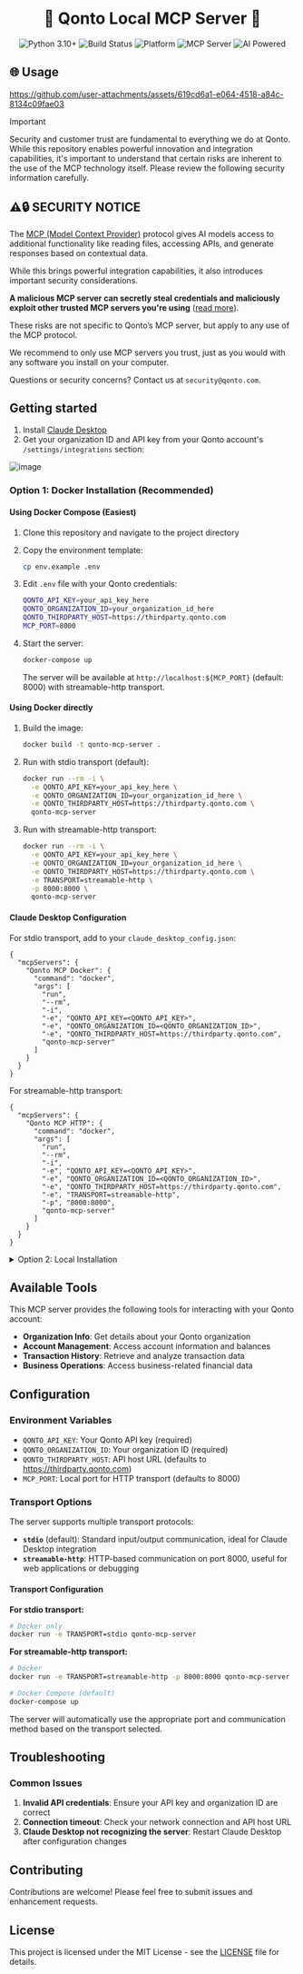 <div align="center">

# 💸 Qonto Local MCP Server 🤖

</div>

<div align="center">

![Python 3.10+](https://img.shields.io/badge/Python-3.10%2B-blue.svg)
![Build Status](https://img.shields.io/badge/build-passing-green.svg)
![Platform](https://img.shields.io/badge/platform-cross--platform-lightgrey.svg)
![](https://badge.mcpx.dev?type=server 'MCP Server')
![AI Powered](https://img.shields.io/badge/AI-powered-6f42c1?logo=anthropic&logoColor=white)

</div>

## 🌐 Usage

https://github.com/user-attachments/assets/619cd6a1-e064-4518-a84c-8134c09fae03

> [!IMPORTANT]
> Security and customer trust are fundamental to everything we do at Qonto. While this repository enables powerful innovation and integration capabilities, it's important to understand that certain risks are inherent to the use of the MCP technology itself. Please review the following security information carefully.


## ⚠️🔒 SECURITY NOTICE

The [MCP (Model Context Provider)](https://modelcontextprotocol.io/introduction) protocol gives AI models access to additional functionality like reading files, accessing APIs, and generate responses based on contextual data.

While this brings powerful integration capabilities, it also introduces important security considerations.

**A malicious MCP server can secretly steal credentials and maliciously exploit other trusted MCP servers you're using** ([read more](https://simonwillison.net/2025/Apr/9/mcp-prompt-injection/)).

These risks are not specific to Qonto’s MCP server, but apply to any use of the MCP protocol.

We recommend to only use MCP servers you trust, just as you would with any software you install on your computer.

Questions or security concerns? Contact us at `security@qonto.com`.

## Getting started

1. Install [Claude Desktop](https://claude.ai/download)
2. Get your organization ID and API key from your Qonto account's `/settings/integrations` section:

![image](https://github.com/user-attachments/assets/2ae48bff-d393-4aaf-92e9-3170a4f324c0)

### Option 1: Docker Installation (Recommended)

#### Using Docker Compose (Easiest)

1. Clone this repository and navigate to the project directory
2. Copy the environment template:
   ```bash
   cp env.example .env
   ```
3. Edit `.env` file with your Qonto credentials:
   ```bash
   QONTO_API_KEY=your_api_key_here
   QONTO_ORGANIZATION_ID=your_organization_id_here
   QONTO_THIRDPARTY_HOST=https://thirdparty.qonto.com
   MCP_PORT=8000
   ```
4. Start the server:
   ```bash
   docker-compose up
   ```
   
   The server will be available at `http://localhost:${MCP_PORT}` (default: 8000) with streamable-http transport.

#### Using Docker directly

1. Build the image:
   ```bash
   docker build -t qonto-mcp-server .
   ```
2. Run with stdio transport (default):
   ```bash
   docker run --rm -i \
     -e QONTO_API_KEY=your_api_key_here \
     -e QONTO_ORGANIZATION_ID=your_organization_id_here \
     -e QONTO_THIRDPARTY_HOST=https://thirdparty.qonto.com \
     qonto-mcp-server
   ```
3. Run with streamable-http transport:
   ```bash
   docker run --rm -i \
     -e QONTO_API_KEY=your_api_key_here \
     -e QONTO_ORGANIZATION_ID=your_organization_id_here \
     -e QONTO_THIRDPARTY_HOST=https://thirdparty.qonto.com \
     -e TRANSPORT=streamable-http \
     -p 8000:8000 \
     qonto-mcp-server
   ```

#### Claude Desktop Configuration

For stdio transport, add to your `claude_desktop_config.json`:

```jsonc
{
  "mcpServers": {
    "Qonto MCP Docker": {
      "command": "docker",
      "args": [
        "run",
        "--rm",
        "-i",
        "-e", "QONTO_API_KEY=<QONTO_API_KEY>",
        "-e", "QONTO_ORGANIZATION_ID=<QONTO_ORGANIZATION_ID>",
        "-e", "QONTO_THIRDPARTY_HOST=https://thirdparty.qonto.com",
        "qonto-mcp-server"
      ]
    }
  }
}
```

For streamable-http transport:

```jsonc
{
  "mcpServers": {
    "Qonto MCP HTTP": {
      "command": "docker",
      "args": [
        "run",
        "--rm",
        "-i",
        "-e", "QONTO_API_KEY=<QONTO_API_KEY>",
        "-e", "QONTO_ORGANIZATION_ID=<QONTO_ORGANIZATION_ID>",
        "-e", "QONTO_THIRDPARTY_HOST=https://thirdparty.qonto.com",
        "-e", "TRANSPORT=streamable-http",
        "-p", "8000:8000",
        "qonto-mcp-server"
      ]
    }
  }
}
```

<details>
<summary>Option 2: Local Installation</summary>

1. Clone this repository locally
2. Install [`uv`](https://docs.astral.sh/uv/getting-started/installation/). If you're on Mac, you can just do `brew install uv`
3. In your Claude Desktop `claude_desktop_config.json` file, add the `Qonto MCP` server as follows:

> **Note**: You can optionally pass `--transport streamable-http` to use HTTP transport instead of the default `stdio` transport protocol. 

```jsonc
{
  "mcpServers": {
    "Qonto MCP": {
      "command": "uv",
      "args": [
        "run",
        "--with",
        "mcp[cli]",
        "--with",
        "requests",
        "mcp",
        "run",
        "<PATH_TO_CLONED_REPO_FOLDER, ie. ~/development/qonto-mcp/qonto_mcp/server.py>", // <- change this
        "--transport",
        "stdio"  // <- optional: change to "streamable-http" for HTTP transport
      ],
      "env": {
        "QONTO_API_KEY": "<QONTO_API_KEY>",                 // <- change this with the API key from the settings page
        "QONTO_ORGANIZATION_ID": "<QONTO_ORGANIZATION_ID>", // <- change this with the organization id from the settings page
        "QONTO_THIRDPARTY_HOST": "https://thirdparty.qonto.com",
        "PYTHONPATH": "<PATH_TO_CLONED_REPO, ie. ~/development/qonto-mcp>" // <- change this
      }
    }
  }
}
```

For example, this is a full configuration:

```json
{
  "mcpServers": {
    "Qonto MCP": {
      "command": "uv",
      "args": [
        "run",
        "--with",
        "mcp[cli]",
        "--with",
        "requests",
        "mcp",
        "run",
        "~/development/qonto-mcp/qonto_mcp/server.py",
        "--transport",
        "stdio"
      ],
      "env": {
        "QONTO_API_KEY": "abcdefghihlmnopqrstuvxz123456",
        "QONTO_ORGANIZATION_ID": "qonto-organization-slug-1234",
        "QONTO_THIRDPARTY_HOST": "https://thirdparty.qonto.com",
        "PYTHONPATH": "~/development/qonto-mcp"
      }
    }
  }
}
```

</details>

## Available Tools

This MCP server provides the following tools for interacting with your Qonto account:

- **Organization Info**: Get details about your Qonto organization
- **Account Management**: Access account information and balances
- **Transaction History**: Retrieve and analyze transaction data
- **Business Operations**: Access business-related financial data

## Configuration

### Environment Variables

- `QONTO_API_KEY`: Your Qonto API key (required)
- `QONTO_ORGANIZATION_ID`: Your organization ID (required)  
- `QONTO_THIRDPARTY_HOST`: API host URL (defaults to https://thirdparty.qonto.com)
- `MCP_PORT`: Local port for HTTP transport (defaults to 8000)

### Transport Options

The server supports multiple transport protocols:

- **`stdio`** (default): Standard input/output communication, ideal for Claude Desktop integration
- **`streamable-http`**: HTTP-based communication on port 8000, useful for web applications or debugging

#### Transport Configuration

**For stdio transport:**
```bash
# Docker only
docker run -e TRANSPORT=stdio qonto-mcp-server
```

**For streamable-http transport:**
```bash
# Docker
docker run -e TRANSPORT=streamable-http -p 8000:8000 qonto-mcp-server

# Docker Compose (default)
docker-compose up
```

The server will automatically use the appropriate port and communication method based on the transport selected.

## Troubleshooting

### Common Issues

1. **Invalid API credentials**: Ensure your API key and organization ID are correct
2. **Connection timeout**: Check your network connection and API host URL
3. **Claude Desktop not recognizing the server**: Restart Claude Desktop after configuration changes

## Contributing

Contributions are welcome! Please feel free to submit issues and enhancement requests.

## License

This project is licensed under the MIT License - see the [LICENSE](LICENSE) file for details.
